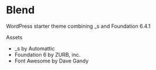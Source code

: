 Blend
===

WordPress starter theme combining _s and Foundation 6.4.1

Assets
* _s by Automattic
* Foundation 6 by ZURB, inc.
* Font Awesome by Dave Gandy